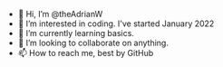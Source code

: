 - 👋 Hi, I’m @theAdrianW
- 👀 I’m interested in coding. I've started January 2022
- 🌱 I’m currently learning basics.
- 💞️ I’m looking to collaborate on anything.
- 📫 How to reach me, best by GitHub

<!---
theAdrianW/theAdrianW is a ✨ special ✨ repository because its `README.md` (this file) appears on your GitHub profile.
You can click the Preview link to take a look at your changes.
--->
